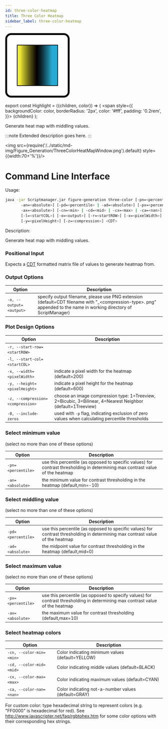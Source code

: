 ```yaml
---
id: three-color-heatmap
title: Three Color Heatmap
sidebar_label: three-color-heatmap
---
```


![Three Color Heatmap](/../static/icons/Figure_Generation/ThreeColorHeatmap_square.svg)

export const Highlight = ({children, color}) => (
<span
style={{
      backgroundColor: color,
      borderRadius: '2px',
      color: '#fff',
      padding: '0.2rem',
    }}>
{children}
</span>
);

Generate heat map with middling values.

<!-- ![ThreeColorHeatMapSchematic.png] -->

:::note
Extended description goes here.
:::

<img src={require('/../static/md-img/Figure_Generation/ThreeColorHeatMapWindow.png').default} style={{width:70+'%'}}/>

# Command Line Interface
Usage:
```bash
java -jar Scriptmanager.jar figure-generation three-color [-pn=<percentile> |
       -an=<absolute>] [-pd=<percentile> | -ad=<absolute>] [-px=<percentile> |
       -ax=<absolute>] [-cn=<min> | -cd=<mid> | -cx=<max> | -ca=<nan>] [-0hV]
       [-l=<startCOL>] [-o=<output>] [-r=<startROW>] [-x=<pixelWidth>]
       [-y=<pixelHeight>] [-z=<compression>] <CDT>
```
Description:

Generate heat map with middling values.

### Positional Input

Expects a [CDT][cdt-format] formatted matrix file of values to generate heatmap from.

### Output Options
| Option | Description |
| ------ | ----------- |
|  `-o, --output=<output>`                  |  specify output filename, please use PNG extension (default=CDT filename with "_\<compression-type\>. png" appended to the name in working directory of ScriptManager) |

### Plot Design Options
| Option | Description |
| ------ | ----------- |
|  `-r, --start-row=<startROW>`             | |
|  `-l, --start-col=<startCOL>`             | |
|  `-x, --width=<pixelWidth>`               |  indicate a pixel width for the heatmap (default=200) |
|  `-y, --height=<pixelHeight>`             | indicate a pixel height for the heatmap (default=600) |
|  `-z, --compression=<compression>`        | choose an image compression type: 1=Treeview, 2=Bicubic, 3=Bilinear, 4=Nearest Neighbor (default=1Treeview) |
|  `-0, --include-zeros`                    | used with `-p` flag, indicating exclusion of zero values when calculating percentile thresholds |


### Select minimum value
(select no more than one of these options)

| Option | Description |
| ------ | ----------- |
|      `-pn=<percentile>` |       use this percentile (as opposed to specific values) for contrast thresholding in determining max contrast value of the heatmap |
|      `-an=<absolute>`   |      the minimum value for contrast thresholding in the heatmap (default,min=-10) |

### Select middling value
(select no more than one of these options)

| Option | Description |
| ------ | ----------- |
| `-pd=<percentile>` |      use this percentile (as opposed to specific values) for contrast thresholding in determining max contrast value of the heatmap |
|      `-ad=<absolute>`    |      the midpoint value for contrast thresholding in the heatmap (default,mid=0) |

### Select maximum value
(select no more than one of these options)

| Option | Description |
| ------ | ----------- |
|      `-px=<percentile>` |       use this percentile (as opposed to specify values) for contrast thresholding in determining max contrast value of the heatmap |
|      `-ax=<absolute>` |         the maximum value for contrast thresholding (default,max=10) |

### Select heatmap colors
| Option | Description |
| ------ | ----------- |
|      `-cn, --color-min=<min>` | Color indicating minimum values (default=YELLOW)  |
| `-cd, --color-mid=<mid>` | Color indicating middle values (default=BLACK)|
|      `-cx, --color-max=<max>` | Color indicating maximum values (default=CYAN) |
|      `-ca, --color-nan=<nan>` | Color indicating not-a-number values (default=GRAY) |

For custom color: type hexadecimal string to represent colors (e.g. "FF0000" is hexadecimal for red). See http://www.javascripter.net/faq/rgbtohex.htm for some color options with their corresponding hex strings.

[cdt-format]:/docs/Guides/Getting-Started/file-formats#cdt

